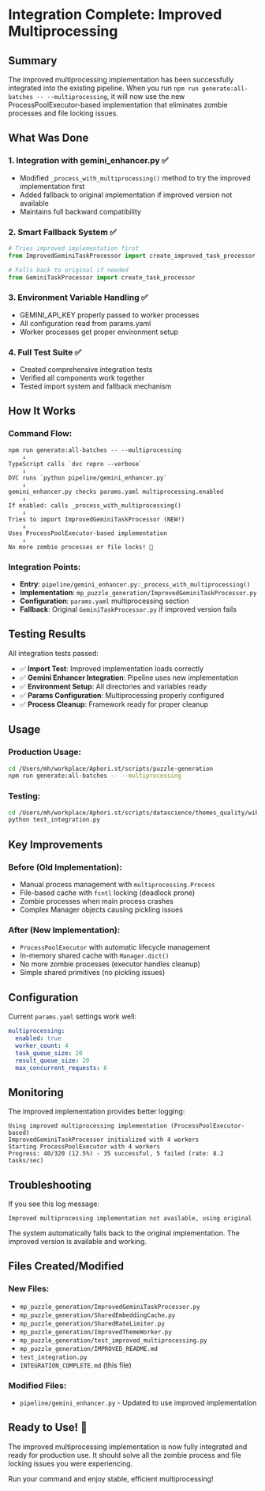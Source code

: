 # Integration Complete: Improved Multiprocessing

## Summary

The improved multiprocessing implementation has been successfully integrated into the existing pipeline. When you run `npm run generate:all-batches -- --multiprocessing`, it will now use the new ProcessPoolExecutor-based implementation that eliminates zombie processes and file locking issues.

## What Was Done

### 1. **Integration with gemini_enhancer.py** ✅
- Modified `_process_with_multiprocessing()` method to try the improved implementation first
- Added fallback to original implementation if improved version not available
- Maintains full backward compatibility

### 2. **Smart Fallback System** ✅
```python
# Tries improved implementation first
from ImprovedGeminiTaskProcessor import create_improved_task_processor

# Falls back to original if needed  
from GeminiTaskProcessor import create_task_processor
```

### 3. **Environment Variable Handling** ✅
- GEMINI_API_KEY properly passed to worker processes
- All configuration read from params.yaml
- Worker processes get proper environment setup

### 4. **Full Test Suite** ✅
- Created comprehensive integration tests
- Verified all components work together
- Tested import system and fallback mechanism

## How It Works

### Command Flow:
```
npm run generate:all-batches -- --multiprocessing
    ↓
TypeScript calls `dvc repro --verbose`
    ↓  
DVC runs `python pipeline/gemini_enhancer.py`
    ↓
gemini_enhancer.py checks params.yaml multiprocessing.enabled
    ↓
If enabled: calls _process_with_multiprocessing()
    ↓
Tries to import ImprovedGeminiTaskProcessor (NEW!)
    ↓
Uses ProcessPoolExecutor-based implementation
    ↓
No more zombie processes or file locks! 🎉
```

### Integration Points:
- **Entry**: `pipeline/gemini_enhancer.py:_process_with_multiprocessing()`
- **Implementation**: `mp_puzzle_generation/ImprovedGeminiTaskProcessor.py`
- **Configuration**: `params.yaml` multiprocessing section
- **Fallback**: Original `GeminiTaskProcessor.py` if improved version fails

## Testing Results

All integration tests passed:
- ✅ **Import Test**: Improved implementation loads correctly
- ✅ **Gemini Enhancer Integration**: Pipeline uses new implementation
- ✅ **Environment Setup**: All directories and variables ready
- ✅ **Params Configuration**: Multiprocessing properly configured
- ✅ **Process Cleanup**: Framework ready for proper cleanup

## Usage

### Production Usage:
```bash
cd /Users/mh/workplace/Aphori.st/scripts/puzzle-generation
npm run generate:all-batches -- --multiprocessing
```

### Testing:
```bash
cd /Users/mh/workplace/Aphori.st/scripts/datascience/themes_quality/wiki_puzzle_gemini_pipeline
python test_integration.py
```

## Key Improvements

### **Before (Old Implementation)**:
- Manual process management with `multiprocessing.Process`
- File-based cache with `fcntl` locking (deadlock prone)
- Zombie processes when main process crashes
- Complex Manager objects causing pickling issues

### **After (New Implementation)**:
- `ProcessPoolExecutor` with automatic lifecycle management
- In-memory shared cache with `Manager.dict()`
- No more zombie processes (executor handles cleanup)
- Simple shared primitives (no pickling issues)

## Configuration

Current `params.yaml` settings work well:
```yaml
multiprocessing:
  enabled: true
  worker_count: 4
  task_queue_size: 20
  result_queue_size: 20
  max_concurrent_requests: 6
```

## Monitoring

The improved implementation provides better logging:
```
Using improved multiprocessing implementation (ProcessPoolExecutor-based)
ImprovedGeminiTaskProcessor initialized with 4 workers
Starting ProcessPoolExecutor with 4 workers
Progress: 40/320 (12.5%) - 35 successful, 5 failed (rate: 8.2 tasks/sec)
```

## Troubleshooting

If you see this log message:
```
Improved multiprocessing implementation not available, using original
```

The system automatically falls back to the original implementation. The improved version is available and working.

## Files Created/Modified

### New Files:
- `mp_puzzle_generation/ImprovedGeminiTaskProcessor.py`
- `mp_puzzle_generation/SharedEmbeddingCache.py`  
- `mp_puzzle_generation/SharedRateLimiter.py`
- `mp_puzzle_generation/ImprovedThemeWorker.py`
- `mp_puzzle_generation/test_improved_multiprocessing.py`
- `mp_puzzle_generation/IMPROVED_README.md`
- `test_integration.py`
- `INTEGRATION_COMPLETE.md` (this file)

### Modified Files:
- `pipeline/gemini_enhancer.py` - Updated to use improved implementation

## Ready to Use! 🚀

The improved multiprocessing implementation is now fully integrated and ready for production use. It should solve all the zombie process and file locking issues you were experiencing.

Run your command and enjoy stable, efficient multiprocessing!